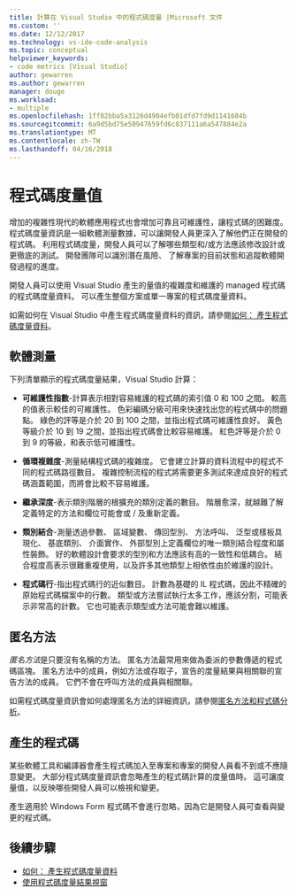 ```yaml
---
title: 計算在 Visual Studio 中的程式碼度量 |Microsoft 文件
ms.custom: ''
ms.date: 12/12/2017
ms.technology: vs-ide-code-analysis
ms.topic: conceptual
helpviewer_keywords:
- code metrics [Visual Studio]
author: gewarren
ms.author: gewarren
manager: douge
ms.workload:
- multiple
ms.openlocfilehash: 1ff82bba5a3126d4904efb01dfd7fd9d1141684b
ms.sourcegitcommit: 6a9d5bd75e50947659fd6c837111a6a547884e2a
ms.translationtype: MT
ms.contentlocale: zh-TW
ms.lasthandoff: 04/16/2018
---
```

# <a name="code-metrics-values"></a>程式碼度量值

增加的複雜性現代的軟體應用程式也會增加可靠且可維護性，讓程式碼的困難度。 程式碼度量資訊是一組軟體測量數據，可以讓開發人員更深入了解他們正在開發的程式碼。 利用程式碼度量，開發人員可以了解哪些類型和/或方法應該修改設計或更徹底的測試。 開發團隊可以識別潛在風險、 了解專案的目前狀態和追蹤軟體開發過程的進度。

開發人員可以使用 Visual Studio 產生的量值的複雜度和維護的 managed 程式碼的程式碼度量資料。 可以產生整個方案或單一專案的程式碼度量資料。

如需如何在 Visual Studio 中產生程式碼度量資料的資訊，請參閱[如何： 產生程式碼度量資料](../code-quality/how-to-generate-code-metrics-data.md)。

## <a name="software-measurements"></a>軟體測量

下列清單顯示的程式碼度量結果，Visual Studio 計算：

- **可維護性指數**-計算表示相對容易維護的程式碼的索引值 0 和 100 之間。 較高的值表示較佳的可維護性。 色彩編碼分級可用來快速找出您的程式碼中的問題點。 綠色的評等是介於 20 到 100 之間，並指出程式碼可維護性良好。 黃色等級介於 10 到 19 之間，並指出程式碼會比較容易維護。 紅色評等是介於 0 到 9 的等級，和表示低可維護性。

- **循環複雜度**-測量結構程式碼的複雜度。 它會建立計算的資料流程中的程式不同的程式碼路徑數目。 複雜控制流程的程式將需要更多測試來達成良好的程式碼涵蓋範圍，而將會比較不容易維護。

- **繼承深度**-表示類別階層的根擴充的類別定義的數目。 階層愈深，就越難了解定義特定的方法和欄位可能會或 / 及重新定義。

- **類別結合**-測量透過參數、 區域變數、 傳回型別、 方法呼叫、 泛型或樣板具現化、 基底類別、 介面實作、 外部型別上定義欄位的唯一類別結合程度和屬性裝飾。 好的軟體設計會要求的型別和方法應該有高的一致性和低耦合。 結合程度高表示很難重複使用，以及許多其他類型上相依性由於維護的設計。

- **程式碼行**-指出程式碼行的近似數目。 計數為基礎的 IL 程式碼，因此不精確的原始程式碼檔案中的行數。 類型或方法嘗試執行太多工作，應該分割，可能表示非常高的計數。 它也可能表示類型或方法可能會難以維護。

## <a name="anonymous-methods"></a>匿名方法

*匿名方法*是只要沒有名稱的方法。 匿名方法最常用來做為委派的參數傳遞的程式碼區塊。 匿名方法中的成員，例如方法或存取子，宣告的度量結果與相關聯的宣告方法的成員。 它們不會在呼叫方法的成員與相關聯。

如需程式碼度量資訊會如何處理匿名方法的詳細資訊，請參閱[匿名方法和程式碼分析](../code-quality/anonymous-methods-and-code-analysis.md)。

## <a name="generated-code"></a>產生的程式碼

某些軟體工具和編譯器會產生程式碼加入至專案和專案的開發人員看不到或不應隨意變更。 大部分程式碼度量資訊會忽略產生的程式碼計算的度量值時。 這可讓度量值，以反映哪些開發人員可以檢視和變更。

產生適用於 Windows Form 程式碼不會進行忽略，因為它是開發人員可查看與變更的程式碼。

## <a name="next-steps"></a>後續步驟

- [如何： 產生程式碼度量資料](../code-quality/how-to-generate-code-metrics-data.md)
- [使用程式碼度量結果視窗](../code-quality/working-with-code-metrics-data.md)